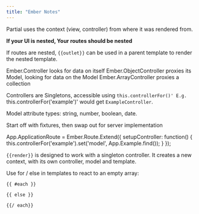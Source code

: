 ```yaml
---
title: "Ember Notes"
---
```


Partial uses the context (view, controller) from where it was rendered from.

**If your UI is nested, Your routes should be nested**

If routes are nested, `{{outlet}}` can be used in a parent template to render the nested template.

Ember.Controller looks for data on itself
Ember.ObjectController proxies its Model, looking for data on the Model
Ember.ArrayController proxies a collection

Controllers are Singletons, accessible using `this.controllerFor()' E.g. `this.controllerFor('example')' would get `ExampleController`.

Model attribute types: string, number, boolean, date.

Start off with fixtures, then swap out for server implementation

App.ApplicationRoute = Ember.Route.Extend({
   setupController: function() {
      this.controllerFor('example').set('model', App.Example.find());
   }
}); 

`{{render}}` is designed to work with a singleton controller. It creates a new context, with its own controller, model and template.

Use for / else in templates to react to an empty array:

```
{{ #each }}

{{ else }}

{{/ each}}
```